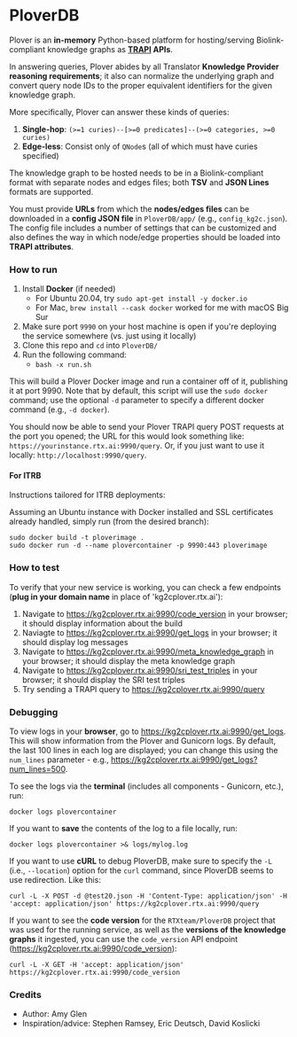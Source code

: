 # PloverDB

Plover is an **in-memory** Python-based platform for hosting/serving Biolink-compliant knowledge graphs as **[TRAPI](https://github.com/NCATSTranslator/ReasonerAPI) APIs**.

In answering queries, Plover abides by all Translator **Knowledge Provider reasoning requirements**; it also can normalize the underlying graph and convert query node IDs to the proper equivalent identifiers for the given knowledge graph. 

More specifically, Plover can answer these kinds of queries:

1. **Single-hop**: `(>=1 curies)--[>=0 predicates]--(>=0 categories, >=0 curies)`
2. **Edge-less**: Consist only of `QNode`s (all of which must have curies specified)

The knowledge graph to be hosted needs to be in a Biolink-compliant format with separate nodes and edges files; both **TSV** and **JSON Lines** formats are supported. 

You must provide **URLs** from which the **nodes/edges files** can be downloaded in a **config JSON file** in `PloverDB/app/` (e.g., `config_kg2c.json`). The config file includes a number of settings that can be customized and also defines the way in which node/edge properties should be loaded into **TRAPI attributes**.

### How to run

1. Install **Docker** (if needed)
    * For Ubuntu 20.04, try `sudo apt-get install -y docker.io`
    * For Mac, `brew install --cask docker` worked for me with macOS Big Sur
1. Make sure port `9990` on your host machine is open if you're deploying the service somewhere (vs. just using it locally)
1. Clone this repo and `cd` into `PloverDB/`
1. Run the following command:
    * `bash -x run.sh`

This will build a Plover Docker image and run a container off of it, publishing it at port 9990. Note that by default, this script will use the `sudo docker` command; use the optional `-d` parameter to specify a different docker command (e.g., `-d docker`).

You should now be able to send your Plover TRAPI query POST requests at the port you opened; the URL for this would look something like: `https://yourinstance.rtx.ai:9990/query`. Or, if you just want to use it locally: `http://localhost:9990/query`.

#### For ITRB

Instructions tailored for ITRB deployments:

Assuming an Ubuntu instance with Docker installed and SSL certificates already handled, simply run (from the desired branch):
```
sudo docker build -t ploverimage .
sudo docker run -d --name plovercontainer -p 9990:443 ploverimage
```

### How to test
To verify that your new service is working, you can check a few endpoints (**plug in your domain name** in place of 'kg2cplover.rtx.ai'):
   1. Navigate to https://kg2cplover.rtx.ai:9990/code_version in your browser; it should display information about the build
   2. Naviagte to https://kg2cplover.rtx.ai:9990/get_logs in your browser; it should display log messages
   3. Navigate to https://kg2cplover.rtx.ai:9990/meta_knowledge_graph in your browser; it should display the meta knowledge graph
   4. Navigate to https://kg2cplover.rtx.ai:9990/sri_test_triples in your browser; it should display the SRI test triples
   5. Try sending a TRAPI query to https://kg2cplover.rtx.ai:9990/query

### Debugging
To view logs in your **browser**, go to https://kg2cplover.rtx.ai:9990/get_logs. This will show information from 
the Plover and Gunicorn logs. By default, the last 100 lines in each log are displayed; you can change this using 
the `num_lines` parameter - e.g., https://kg2cplover.rtx.ai:9990/get_logs?num_lines=500.

To see the logs via the **terminal** (includes all components - Gunicorn, etc.), run:
 ```
 docker logs plovercontainer
```
If you want to **save** the contents of the log to a file locally, run:
```
docker logs plovercontainer >& logs/mylog.log
```

If you want to use **cURL** to debug PloverDB, make sure to specify the `-L` (i.e., `--location`) option for the 
`curl` command, since PloverDB seems to use redirection. Like this:
```
curl -L -X POST -d @test20.json -H 'Content-Type: application/json' -H 'accept: application/json' https://kg2cplover.rtx.ai:9990/query
```

If you want to see the **code version** for the `RTXteam/PloverDB`
project that was used for the running service, as well as the **versions of the knowledge graphs** it ingested, 
you can use the `code_version` API endpoint (https://kg2cplover.rtx.ai:9990/code_version):
```
curl -L -X GET -H 'accept: application/json' https://kg2cplover.rtx.ai:9990/code_version
```

### Credits

* Author: Amy Glen
* Inspiration/advice: Stephen Ramsey, Eric Deutsch, David Koslicki
